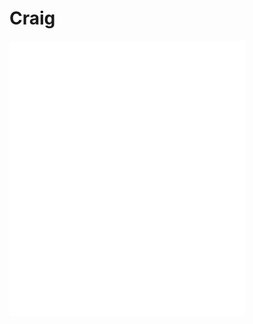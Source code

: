 # Craig 
<img align="left" height="220" src="https://github.com/Suff99/github-stats/blob/master/generated/overview.svg">
<img align="left" height="220" src="https://github.com/Suff99/github-stats/blob/master/generated/languages.svg">


